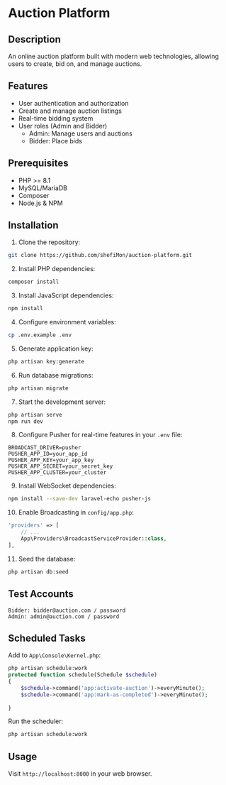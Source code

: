# Auction Platform

## Description
An online auction platform built with modern web technologies, allowing users to create, bid on, and manage auctions.

## Features
- User authentication and authorization
- Create and manage auction listings
- Real-time bidding system
- User roles (Admin and Bidder)
    - Admin: Manage users and auctions
    - Bidder: Place bids

## Prerequisites
- PHP >= 8.1
- MySQL/MariaDB
- Composer
- Node.js & NPM

## Installation
1. Clone the repository:
```bash
git clone https://github.com/shefiMon/auction-platform.git
```

2. Install PHP dependencies:
```bash
composer install
```

3. Install JavaScript dependencies:
```bash
npm install
```

4. Configure environment variables:
```bash
cp .env.example .env
```

5. Generate application key:
```bash
php artisan key:generate
```

6. Run database migrations:
```bash
php artisan migrate
```

7. Start the development server:
```bash
php artisan serve
npm run dev
```

8. Configure Pusher for real-time features in your `.env` file:
```
BROADCAST_DRIVER=pusher
PUSHER_APP_ID=your_app_id
PUSHER_APP_KEY=your_app_key
PUSHER_APP_SECRET=your_secret_key
PUSHER_APP_CLUSTER=your_cluster
```

9. Install WebSocket dependencies:
```bash
npm install --save-dev laravel-echo pusher-js
```

10. Enable Broadcasting in `config/app.php`:
```php
'providers' => [
    // ...
    App\Providers\BroadcastServiceProvider::class,
],
```

11. Seed the database:
```bash
php artisan db:seed
```

## Test Accounts
```
Bidder: bidder@auction.com / password
Admin: admin@auction.com / password
```

## Scheduled Tasks
Add to `App\Console\Kernel.php`:
```php
php artisan schedule:work       
protected function schedule(Schedule $schedule)
{
    $schedule->command('app:activate-auction')->everyMinute();
    $schedule->command('app:mark-as-completed')->everyMinute();
    
}
```

Run the scheduler:
```bash
php artisan schedule:work
```

## Usage
Visit `http://localhost:8000` in your web browser.
